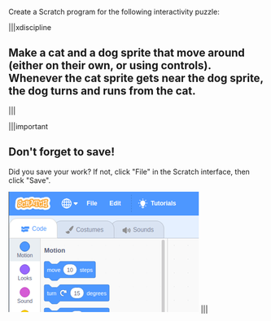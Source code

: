 Create a Scratch program for the following interactivity puzzle:

|||xdiscipline
## Make a cat and a dog sprite that move around (either on their own, or using controls). Whenever the cat sprite gets near the dog sprite, the dog turns and runs from the cat.
|||

|||important
## Don't forget to save!
Did you save your work? If not, click "File" in the Scratch interface, then click "Save".

![](.guides/img/scratch-save-now.gif)
|||